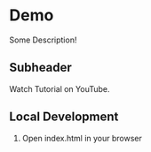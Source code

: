 # Demo

Some Description!

## Subheader

Watch Tutorial on YouTube.
## Local Development

1. Open index.html in your browser

